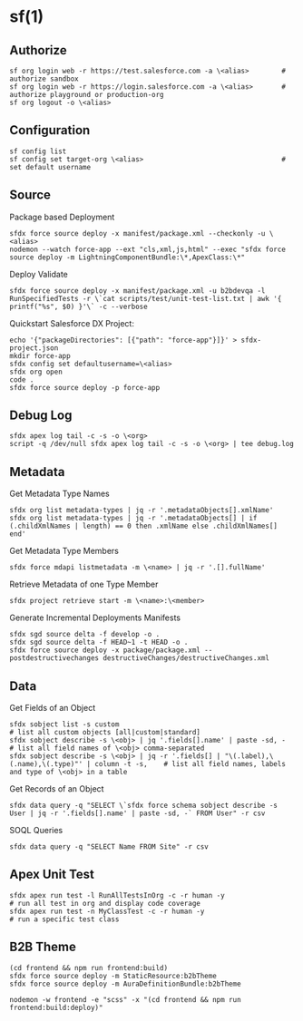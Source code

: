# sf(1)

## Authorize

    sf org login web -r https://test.salesforce.com -a \<alias>        # authorize sandbox
    sf org login web -r https://login.salesforce.com -a \<alias>       # authorize playground or production-org
    sf org logout -o \<alias>

## Configuration

    sf config list
    sf config set target-org \<alias>                                  # set default username

## Source

  Package based Deployment

    sfdx force source deploy -x manifest/package.xml --checkonly -u \<alias>
    nodemon --watch force-app --ext "cls,xml,js,html" --exec "sfdx force source deploy -m LightningComponentBundle:\*,ApexClass:\*"

  Deploy Validate

    sfdx force source deploy -x manifest/package.xml -u b2bdevqa -l RunSpecifiedTests -r \`cat scripts/test/unit-test-list.txt | awk '{ printf("%s", $0) }'\` -c --verbose

  Quickstart Salesforce DX Project:

    echo '{"packageDirectories": [{"path": "force-app"}]}' > sfdx-project.json
    mkdir force-app
    sfdx config set defaultusername=\<alias>
    sfdx org open
    code .
    sfdx force source deploy -p force-app

## Debug Log

    sfdx apex log tail -c -s -o \<org>
    script -q /dev/null sfdx apex log tail -c -s -o \<org> | tee debug.log

## Metadata

  Get Metadata Type Names

    sfdx org list metadata-types | jq -r '.metadataObjects[].xmlName'
    sfdx org list metadata-types | jq -r '.metadataObjects[] | if (.childXmlNames | length) == 0 then .xmlName else .childXmlNames[] end'

  Get Metadata Type Members

    sfdx force mdapi listmetadata -m \<name> | jq -r '.[].fullName'

  Retrieve Metadata of one Type Member

    sfdx project retrieve start -m \<name>:\<member>

  Generate Incremental Deployments Manifests

    sfdx sgd source delta -f develop -o .
    sfdx sgd source delta -f HEAD~1 -t HEAD -o .
    sfdx force source deploy -x package/package.xml --postdestructivechanges destructiveChanges/destructiveChanges.xml

## Data

  Get Fields of an Object

    sfdx sobject list -s custom                                                                           # list all custom objects [all|custom|standard]
    sfdx sobject describe -s \<obj> | jq '.fields[].name' | paste -sd, -                                   # list all field names of \<obj> comma-separated
    sfdx sobject describe -s \<obj> | jq -r '.fields[] | "\(.label),\(.name),\(.type)"' | column -t -s,    # list all field names, labels and type of \<obj> in a table

  Get Records of an Object

    sfdx data query -q "SELECT \`sfdx force schema sobject describe -s User | jq -r '.fields[].name' | paste -sd, -` FROM User" -r csv

  SOQL Queries

    sfdx data query -q "SELECT Name FROM Site" -r csv

## Apex Unit Test

    sfdx apex run test -l RunAllTestsInOrg -c -r human -y                            # run all test in org and display code coverage
    sfdx apex run test -n MyClassTest -c -r human -y                                 # run a specific test class

## B2B Theme

    (cd frontend && npm run frontend:build)
    sfdx force source deploy -m StaticResource:b2bTheme
    sfdx force source deploy -m AuraDefinitionBundle:b2bTheme

    nodemon -w frontend -e "scss" -x "(cd frontend && npm run frontend:build:deploy)"

